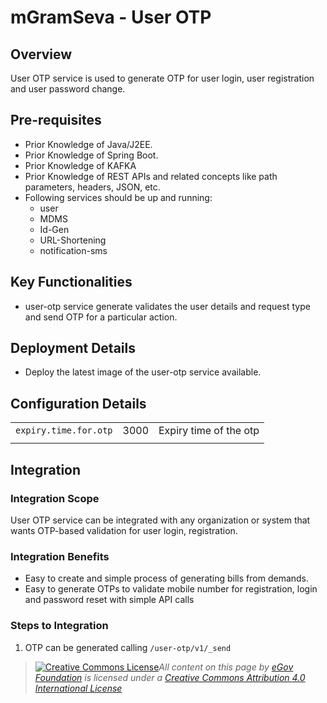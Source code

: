 # mGramSeva - User OTP

## **Overview**

User OTP service is used to generate OTP for user login, user registration and user password change.

## **Pre-requisites**

* Prior Knowledge of Java/J2EE.
* Prior Knowledge of Spring Boot.
* Prior Knowledge of KAFKA
* Prior Knowledge of REST APIs and related concepts like path parameters, headers, JSON, etc.
* Following services should be up and running:
  * user
  * MDMS
  * Id-Gen
  * URL-Shortening
  * notification-sms

## **Key Functionalities**

* user-otp service generate validates the user details and request type and send OTP for a particular action.

## **Deployment Details**

* Deploy the latest image of the user-otp service available.

## **Configuration Details**

|                       |      |                        |
| --------------------- | ---- | ---------------------- |
| `expiry.time.for.otp` | 3000 | Expiry time of the otp |
|                       |      |                        |

## Integration

### Integration Scope

User OTP service can be integrated with any organization or system that wants OTP-based validation for user login, registration.

### Integration Benefits

* Easy to create and simple process of generating bills from demands.
* Easy to generate OTPs to validate mobile number for registration, login and password reset with simple API calls

### Steps to Integration

1. OTP can be generated calling `/user-otp/v1/_send`

> [![Creative Commons License](https://i.creativecommons.org/l/by/4.0/80x15.png)_​_](http://creativecommons.org/licenses/by/4.0/)_All content on this page by_ [_eGov Foundation_](https://egov.org.in/) _is licensed under a_ [_Creative Commons Attribution 4.0 International License_](http://creativecommons.org/licenses/by/4.0/)
